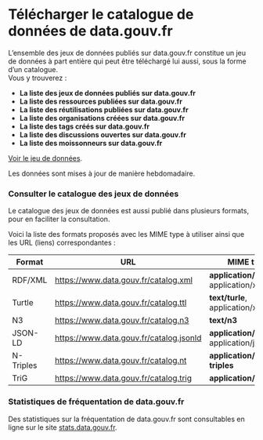 # Télécharger le catalogue de données de data.gouv.fr

L’ensemble des jeux de données publiés sur data.gouv.fr constitue un jeu de données à part entière qui peut être téléchargé lui aussi, sous la forme d’un catalogue. \
Vous y trouverez :&#x20;

* **La liste des jeux de données publiés sur data.gouv.fr**&#x20;
* **La liste des ressources publiées sur data.gouv.fr**&#x20;
* **La liste des réutilisations publiées sur data.gouv.fr**&#x20;
* **La liste des organisations créées sur data.gouv.fr**&#x20;
* **La liste des tags créés sur data.gouv.fr**&#x20;
* **La liste des discussions ouvertes sur data.gouv.fr**&#x20;
* **La liste des moissonneurs sur data.gouv.fr**&#x20;

[Voir le jeu de données](https://www.data.gouv.fr/fr/datasets/catalogue-des-donnees-de-data-gouv-fr/).

Les données sont mises à jour de manière hebdomadaire.

### Consulter le catalogue des jeux de données <a href="#consulter-le-catalogue-des-jeux-de-donnees" id="consulter-le-catalogue-des-jeux-de-donnees"></a>

Le catalogue des jeux de données est aussi publié dans plusieurs formats, pour en faciliter la consultation.

Voici la liste des formats proposés avec les MIME type à utiliser ainsi que les URL (liens) correspondantes :

<table><thead><tr><th width="120.33333333333331">Format</th><th>URL</th><th>MIME type</th></tr></thead><tbody><tr><td>RDF/XML</td><td><a href="https://www.data.gouv.fr/catalog.xml">https://www.data.gouv.fr/catalog.xml</a></td><td><strong>application/rdf+xml</strong>, application/xml</td></tr><tr><td>Turtle</td><td><a href="https://www.data.gouv.fr/catalog.ttl">https://www.data.gouv.fr/catalog.ttl</a></td><td><strong>text/turle</strong>, application/x-turtle</td></tr><tr><td>N3</td><td><a href="https://www.data.gouv.fr/catalog.n3">https://www.data.gouv.fr/catalog.n3</a></td><td><strong>text/n3</strong></td></tr><tr><td>JSON-LD</td><td><a href="https://www.data.gouv.fr/catalog.jsonld">https://www.data.gouv.fr/catalog.jsonld</a></td><td><strong>application/ld+json</strong>, application/json</td></tr><tr><td>N-Triples</td><td><a href="https://www.data.gouv.fr/catalog.nt">https://www.data.gouv.fr/catalog.nt</a></td><td><strong>application/n-triples</strong></td></tr><tr><td>TriG</td><td><a href="https://www.data.gouv.fr/catalog.trig">https://www.data.gouv.fr/catalog.trig</a></td><td><strong>application/trig</strong></td></tr></tbody></table>

### Statistiques de fréquentation de data.gouv.fr <a href="#statistiques-de-frequentation-de-datagouvfr" id="statistiques-de-frequentation-de-datagouvfr"></a>

Des statistiques sur la fréquentation de data.gouv.fr sont consultables en ligne sur le site [stats.data.gouv.fr](https://stats.data.gouv.fr/index.php?module=CoreHome\&action=index\&idSite=1\&period=range\&date=previous30#?idSite=1\&period=range\&date=previous30\&category=Dashboard\_Dashboard\&subcategory=1).
